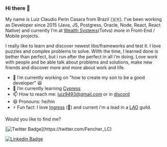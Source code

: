 ### Hi there :frog:

<!--
**LuizCasara/LuizCasara** is a ✨ _special_ ✨ repository because its `README.md` (this file) appears on your GitHub profile.

Here are some ideas to get you started:

- 🔭 I’m currently working on ...
- 🌱 I’m currently learning ...
- 👯 I’m looking to collaborate on ...
- 🤔 I’m looking for help with ...
- 💬 Ask me about ...
- 📫 How to reach me: ...
- 😄 Pronouns: ...
- ⚡ Fun fact: ...
-->

My name is Luiz Claudio Perin Casara from Brazil (🇧🇷). I've been working as Developer since 2015 (Java, JS, Postgress, Oracle, Node, React, React Native) and currently I'm at [Wealth Systems](https://wealthsystems.com.br/)(Totvs) more in Front-End / Mobile projects. 

I really like to learn and discover newest libs/frameworks and test it. I love puzzles and complex problems to solve. WiIth the time, I learned done is bether than perfect, but i run after the perfect in all i'm doing. Love work with people and be able talk about problems and solutions, make new friends and discover more and more about work and life. 


- 🔭 I’m currently working on "how to create my son to be a good developer" 😆
- 🌱 I’m currently learning [Cypress](https://www.cypress.io/)
- 📫 How to reach me: luiz9493@gmail.com or in [discord](https://discord.gg/T9pndrnPD4)
- 😄 Pronouns: he/hin
- ⚡ Fun fact: I love [Ingress](https://ingress.com/) (💚) and current i'm a lead in a [LAO](https://www.playlostark.com/pt-br) guild.


Would you like to find me?
<!--
[![Blog Badge](https://img.shields.io/badge/Blog-felipefialho.com-black)](https://felipefialho.com/blog)
[![Youtube Badge](https://img.shields.io/badge/-Youtube-FF0000?style=flat-square&labelColor=FF0000&logo=youtube&logoColor=white&link=https://youtube.com/c/FelipeFialhoDev)](https://youtube.com/c/FelipeFialhoDev)
-->
[![Twitter Badge](https://img.shields.io/badge/-Twitter-1ca0f1?style=flat-square&labelColor=1ca0f1&logo=twitter&logoColor=white&link=https://twitter.com/felipefialho_)](https://twitter.com/Fencher_LC)

[![Linkedin Badge](https://img.shields.io/badge/-LinkedIn-blue?style=flat-square&logo=Linkedin&logoColor=white&link=https://www.linkedin.com/in/felipefialho)](https://www.linkedin.com/in/luiz-claudio-perin-casara-8bb1a5ab/)
